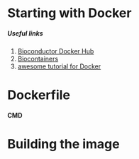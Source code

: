 # Starting with Docker

##### Useful links

1. [Bioconductor Docker Hub](https://hub.docker.com/u/bioconductor/)
2. [Biocontainers](http://biocontainers.pro/docs/101/intro/)
3. [awesome tutorial for Docker](http://seankross.com/2017/09/17/Enough-Docker-to-be-Dangerous.html)


Dockerfile
=============

#### CMD


Building the image
===================


